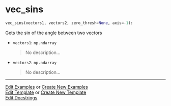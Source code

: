 # <a id="McUtils.Numputils.VectorOps.vec_sins">vec_sins</a>

```python
vec_sins(vectors1, vectors2, zero_thresh=None, axis=-1): 
```
Gets the sin of the angle between two vectors
- `vectors1`: `np.ndarray`
    >No description...
- `vectors2`: `np.ndarray`
    >No description... 




___

[Edit Examples](https://github.com/McCoyGroup/McUtils/edit/edit/ci/examples/ci/docs/McUtils/Numputils/VectorOps/vec_sins.md) or 
[Create New Examples](https://github.com/McCoyGroup/McUtils/new/edit/?filename=ci/examples/ci/docs/McUtils/Numputils/VectorOps/vec_sins.md) <br/>
[Edit Template](https://github.com/McCoyGroup/McUtils/edit/edit/ci/docs/ci/docs/McUtils/Numputils/VectorOps/vec_sins.md) or 
[Create New Template](https://github.com/McCoyGroup/McUtils/new/edit/?filename=ci/docs/templates/ci/docs/McUtils/Numputils/VectorOps/vec_sins.md) <br/>
[Edit Docstrings](https://github.com/McCoyGroup/McUtils/edit/edit/McUtils/Numputils/VectorOps.py?message=Update%20Docs)